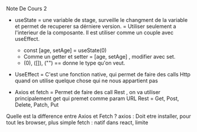 Note De Cours 2

* useState = une variable de stage, surveille le changment de la variable et permet de recuperer sa dérniere version.
           = Utiliser seulement a l'interieur de la composante. Il est utiliser comme un couple avec useEffect.
    - const [age, setAge] = useState(0)
    - Comme un getter et setter = [age, setAge] , modifier avec set. 
    - (0), ([]), ("") == donne le type qu'on veut. 

* UseEffect = C'est une fonction native, qui permet de faire des calls Http quand on utilise quelque chose qui  ne nous appartient pas
 
* Axios et fetch = 
    Permet de faire des call Rest , on va utiliser principalement get qui premet comme param URL
    Rest = Get, Post, Delete, Patch, Put

Quelle est la difference entre Axios et Fetch ?
    axios : Doit etre installer, pour tout les browser, plus simple
    fetch : natif dans react, limite

 <!-- //A Faire : tabUser.map((ligne, count) => (
                    <tr key={count}>

Routage : 
function App() { -->

  <!-- return (
    <BrowserRouter>
    <Navbar/>
    <div>
      <Routes>
        <Route path='/' element={<HomePage/>}/>
        <Route path='/listAxios' element={<ListUserAxios/>}/>
        <Route path='/listFlech' element={<ListUserFlech/>}/>
        <Route path='/options/1' element={<Inscription/>}/>
        <Route path='/options/2' element={<Modification/>}/>
        <Route path='/options/3' element={<Suppression/>}/>
        <Route path='*' element={<NotFound/>}/>
      </Routes>
      </div>
      <Footer/>
    </BrowserRouter>
    
  );
} 


-- Link 
<a class="navbar-brand">
          <Link to="/"> Mon Projet</Link>
        </a>

-- Utiliser UseEffect et UseState

function ListUserAxios() {
  const [tabUser, setTabUsers] = useState([]);

  // Prend les info, l'es met dans une variable qu'on met dans le setter du tableau et puis on retourne le tableau
  useEffect(() => {
    axios
      .get("https://jsonplaceholder.typicode.com/users")
      .then((reponse) => setTabUsers(reponse.data))
      .catch((err) => console.log(err)); //s'il y a une erreur, on le catch et le met dans le log console
  }, []);

function ListUserFetch() {
    const [tabUser, setTabUsers] = useState([]);

  useEffect(() => {
    fetch("https://jsonplaceholder.typicode.com/users")
      .then(reponse => reponse.json()) // Il faut préciser quelle est le type de fichier , C'est une difference avec axios
      .then(data => setTabUsers(data))
      .catch((err) => console.log(err)); 
  }, []);
-->

